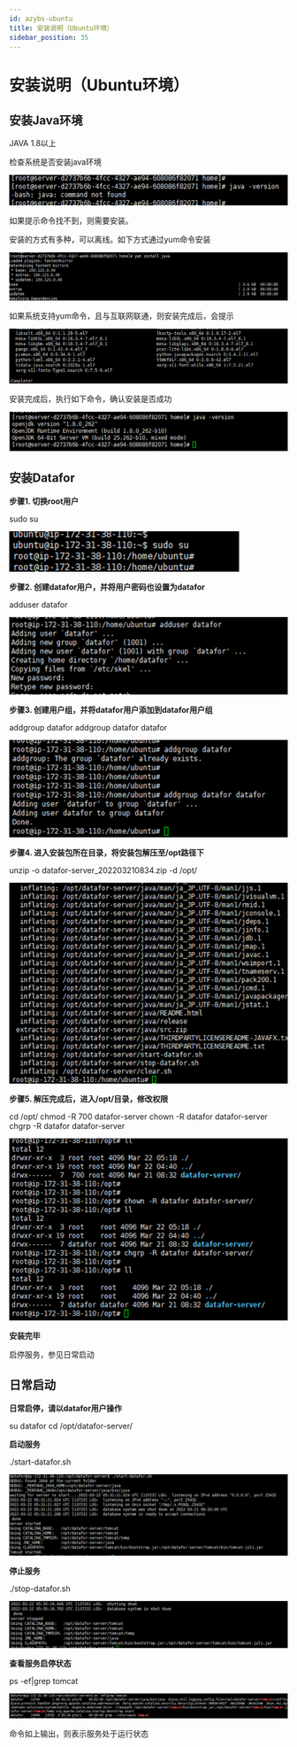 ```yaml
---
id: azybs-ubuntu
title: 安装说明（Ubuntu环境）
sidebar_position: 35
---
```


# 安装说明（Ubuntu环境）
## 安装Java环境

JAVA 1.8以上

检查系统是否安装java环境

<div align="left"><img src="../../static/img/datafor/setup/image-20220829170101063.png"  /></div>           

如果提示命令找不到，则需要安装。

安装的方式有多种，可以离线。如下方式通过yum命令安装

 <div align="left"><img src="../../static/img/datafor/setup/image-20220829170113663.png"  /></div>

如果系统支持yum命令，且与互联网联通，则安装完成后，会提示

 <div align="left"><img src="../../static/img/datafor/setup/image-20220829170129151.png"  /></div>

安装完成后，执行如下命令，确认安装是否成功

<div align="left"><img src="../../static/img/datafor/setup/image-20220829170139506.png"  /></div>


## 安装Datafor

**步骤1. 切换root用户**

sudo su  

<div align="left"><img src="../../static/img/datafor/setup/image-20220829171526492.png"  /></div>

**步骤2. 创建datafor用户，并将用户密码也设置为datafor**

adduser datafor

<div align="left"><img src="../../static/img/datafor/setup/image-20220829171542736.png"  /></div>

**步骤3. 创建用户组，并将datafor用户添加到datafor用户组**

addgroup datafor
addgroup datafor datafor

<div align="left"><img src="../../static/img/datafor/setup/image-20220829171600582.png"  /></div>

**步骤4. 进入安装包所在目录，将安装包解压至/opt路径下**

unzip -o datafor-server_202203210834.zip -d /opt/

<div align="left"><img src="../../static/img/datafor/setup/image-20220829171613825.png"  /></div>

**步骤5. 解压完成后，进入/opt/目录，修改权限**

cd /opt/
chmod -R 700 datafor-server
chown -R datafor datafor-server
chgrp -R datafor datafor-server

<div align="left"><img src="../../static/img/datafor/setup/image-20220829171632512.png"  /></div>

**安装完毕**

启停服务，参见日常启动

## 日常启动

**日常启停，请以datafor用户操作**

su datafor
cd /opt/datafor-server/

**启动服务**

./start-datafor.sh

<div align="left"><img src="../../static/img/datafor/setup/image-20220829171648174.png"  /></div>

**停止服务**

./stop-datafor.sh

<div align="left"><img src="../../static/img/datafor/setup/image-20220829171701208.png"  /></div>

**查看服务启停状态**

ps -ef|grep tomcat

<div align="left"><img src="../../static/img/datafor/setup/image-20220829171716368.png"  /></div>

命令如上输出，则表示服务处于运行状态
